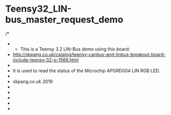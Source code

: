 # Teensy32_LIN-bus_master_request_demo
/*
 *  * This is a Teensy 3.2 LIN-Bus demo using this board:
 * http://skpang.co.uk/catalog/teensy-canbus-and-linbus-breakout-board-include-teensy-32-p-1566.html
 * 
 * It is used to read the status of the Microchip APGRD004 LIN RGB LED.
 * 
 * skpang.co.uk 2019
 * 
 * 
 * 
 * 
 * 
